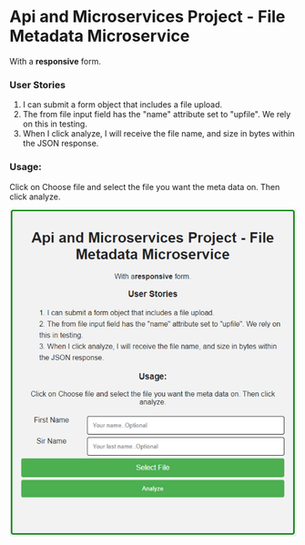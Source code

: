 Api and Microservices Project - File Metadata Microservice
==========================================================

With a **responsive** form.

### User Stories

1.  I can submit a form object that includes a file upload.
2.  The from file input field has the "name" attribute set to "upfile". We rely on this in testing.
3.  When I click analyze, I will receive the file name, and size in bytes within the JSON response.

### Usage:

Click on Choose file and select the file you want the meta data on. Then click analyze.

![alt screenshot of app](https://github.com/balcoder/file-analyzer/raw/master/public/images/screenshot.png)
